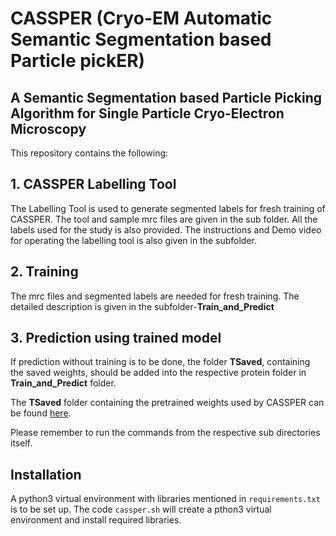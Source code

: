# CASSPER (Cryo-EM Automatic Semantic Segmentation based Particle pickER)
## A Semantic Segmentation based Particle Picking Algorithm for Single Particle Cryo-Electron Microscopy

This repository contains the following:
## 1. CASSPER Labelling Tool
The Labelling Tool is used to generate segmented labels for fresh training of CASSPER. The tool and sample mrc files are given in the sub folder. All the labels used for the study is also provided. The instructions and Demo video for operating the labelling tool is also given in the subfolder.

## 2. Training
The mrc files and segmented labels are needed for fresh training. The detailed description is given in the subfolder-**Train_and_Predict**

## 3. Prediction using trained model
If prediction without training is to be done, the folder **TSaved**, containing the saved weights, should be added into the respective protein folder in **Train_and_Predict** folder.

The **TSaved** folder containing the pretrained weights used by CASSPER can be found [here](https://drive.google.com/drive/folders/1Vi4N8RSObD6Oa_pCRcyZ2MS8WzbDT-7b?usp=sharing "Google Drive").

Please remember to run the commands from the respective sub directories itself. 

## Installation
A python3 virtual environment with libraries mentioned in `requirements.txt` is to be set up. 
The code `cassper.sh` will create a pthon3 virtual environment and install required libraries. 
